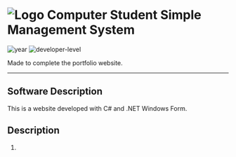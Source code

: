 # ![Logo](favicon_io/favicon.ico) Computer Student Simple Management System

![year](https://img.shields.io/badge/year-2023-blue) ![developer-level](https://img.shields.io/badge/developer--level-mid--level-green)

Made to complete the portfolio website.

---

## Software Description

This is a website developed with C# and .NET Windows Form.

## Description

1. 
